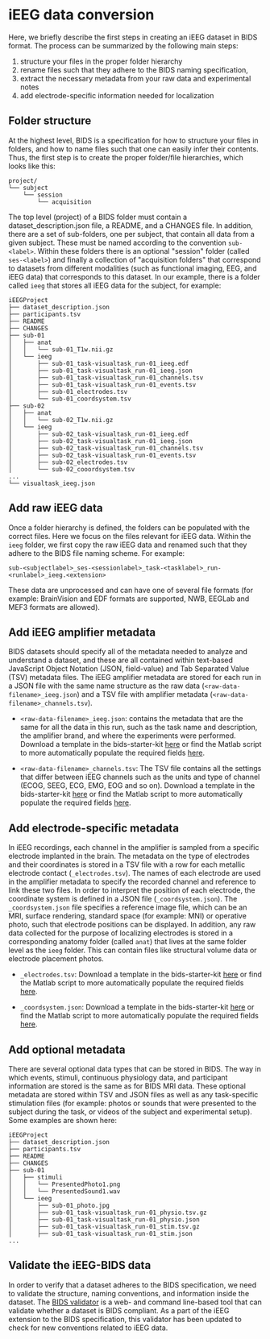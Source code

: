 # iEEG data conversion

Here, we briefly describe the first steps in creating an iEEG dataset in BIDS format.
The process can be summarized by the following main steps:

1.  structure your files in the proper folder hierarchy
1.  rename files such that they adhere to the BIDS naming specification,
1.  extract the necessary metadata from your raw data and experimental notes
1.  add electrode-specific information needed for localization

## Folder structure

At the highest level, BIDS is a specification for how to structure your files in folders,
and how to name files such that one can easily infer their contents.
Thus, the first step is to create the proper folder/file hierarchies,
which looks like this:

```text
project/
└── subject
    └── session
        └── acquisition
```

The top level (project) of a BIDS folder must contain
a dataset_description.json file, a README, and a CHANGES file.
In addition, there are a set of sub-folders,
one per subject, that contain all data from a given subject.
These must be named according to the convention `sub-<label>`.
Within these folders there is an optional "session" folder (called `ses-<label>`)
and finally a collection of "acquisition folders"
that correspond to datasets from different modalities
(such as functional imaging, EEG, and iEEG data)
that corresponds to this dataset.
In our example, there is a folder called `ieeg` that stores all iEEG data
for the subject, for example:

```text
iEEGProject
├── dataset_description.json
├── participants.tsv
├── README
├── CHANGES
├── sub-01
│   ├── anat
│   │   └── sub-01_T1w.nii.gz
│   └── ieeg
│       ├── sub-01_task-visualtask_run-01_ieeg.edf
│       ├── sub-01_task-visualtask_run-01_ieeg.json
│       ├── sub-01_task-visualtask_run-01_channels.tsv
│       ├── sub-01_task-visualtask_run-01_events.tsv
│       ├── sub-01_electrodes.tsv
│       └── sub-01_coordsystem.tsv
├── sub-02
│   ├── anat
│   │   └── sub-02_T1w.nii.gz
│   └── ieeg
│       ├── sub-02_task-visualtask_run-01_ieeg.edf
│       ├── sub-02_task-visualtask_run-01_ieeg.json
│       ├── sub-02_task-visualtask_run-01_channels.tsv
│       ├── sub-02_task-visualtask_run-01_events.tsv
│       ├── sub-02_electrodes.tsv
│       └── sub-02_cooordsystem.tsv
...
└── visualtask_ieeg.json
```

## Add raw iEEG data

Once a folder hierarchy is defined, the folders can be populated
with the correct files.
Here we focus on the files relevant for iEEG data.
Within the `ieeg` folder, we first copy the raw iEEG data and renamed such
that they adhere to the BIDS file naming scheme.
For example:

```text
sub-<subjectlabel>_ses-<sessionlabel>_task-<tasklabel>_run-<runlabel>_ieeg.<extension>
```

These data are unprocessed and can have one of several file formats
(for example: BrainVision and EDF formats are supported, NWB, EEGLab and MEF3 formats are allowed).

## Add iEEG amplifier metadata

BIDS datasets should specify all of the metadata needed to analyze and
understand a dataset, and these are all contained within text-based
JavaScript  Object Notation (JSON, field-value)
and Tab Separated Value (TSV) metadata files.
The iEEG amplifier metadata are stored for each run in a JSON file
with the same name structure as the raw data (`<raw-data-filename>_ieeg.json`)
and a TSV file with amplifier metadata (`<raw-data-filename>_channels.tsv`).

-   `<raw-data-filename>_ieeg.json`: contains the metadata
    that are the same for all the data in this run,
    such as the task name and description, the amplifier brand,
    and where the experiments were performed. Download a
    template in the bids-starter-kit
    [here](https://github.com/bids-standard/bids-starter-kit/tree/main/templates/sub-01/ses-01/ieeg/sub-01_ses-01_task-LongExample_run-01_ieeg.json)
    or find the Matlab script to more automatically populate the required fields
    [here](https://github.com/bids-standard/bids-starter-kit/tree/main/matlabCode/ieeg/createBIDS_ieeg_json.m).

-   `<raw-data-filename>_channels.tsv`: The TSV file contains all the settings
    that differ between iEEG channels such as the units and type of channel
    (ECOG, SEEG, ECG, EMG, EOG and so on).
    Download a template in the bids-starter-kit
    [here](https://github.com/bids-standard/bids-starter-kit/tree/main/templates/sub-01/ses-01/ieeg/sub-01_ses-01_task-LongExample_run-01_channels.tsv)
    or find the Matlab script to more automatically populate the required fields
    [here](https://github.com/bids-standard/bids-starter-kit/tree/main/matlabCode/ieeg/createBIDS_channels_tsv.m).

## Add electrode-specific metadata

In iEEG recordings, each channel in the amplifier is sampled from a specific
electrode implanted in the brain.
The metadata on the type of electrodes and their coordinates is stored
in a TSV file with a row for each metallic electrode contact (`_electrodes.tsv`).
The names of each electrode are used in the amplifier metadata
to specify the recorded channel and reference to link these two files.
In order to interpret the position of each electrode,
the coordinate system is defined in a JSON file (`_coordsystem.json`).
The `_coordsystem.json` file specifies a reference image file,
which can be an MRI, surface rendering, standard space (for example: MNI)
or operative photo, such that electrode positions can be displayed.
In addition, any raw data collected for the purpose of localizing electrodes
is stored in a corresponding anatomy folder (called `anat`)
that lives at the same folder level as the `ieeg` folder.
This can contain files like structural volume data or electrode placement photos.

-   `_electrodes.tsv`: Download a template in the bids-starter-kit
    [here](https://github.com/bids-standard/bids-starter-kit/tree/main/templates/sub-01/ses-01/ieeg/sub-01_ses-01_electrodes.tsv)
    or find the Matlab script to more automatically populate the required fields
    [here](https://github.com/bids-standard/bids-starter-kit/blob/main/matlabCode/ieeg/createBIDS_electrodes_tsv.m).

-   `_coordsystem.json`: Download a template in the bids-starter-kit
    [here](https://github.com/bids-standard/bids-starter-kit/tree/main/templates/sub-01/ses-01/ieeg/sub-01_ses-01_coordsystem.json)
    or find the Matlab script to more automatically populate the required fields
    [here](https://github.com/bids-standard/bids-starter-kit/tree/main/matlabCode/ieeg/createBIDS_coordsystem_json.m).

## Add optional metadata

There are several optional data types that can be stored in BIDS.
The way in which events, stimuli, continuous physiology data, and participant information
are stored is the same as for BIDS MRI data.
These optional metadata are stored
within TSV and JSON files as well as any task-specific stimulation files
(for example: photos or sounds that were presented to the subject during the task,
or videos of the subject and experimental setup).
Some examples are shown here:

```text
iEEGProject
├── dataset_description.json
├── participants.tsv
├── README
├── CHANGES
├── sub-01
│   ├── stimuli
│   │   └── PresentedPhoto1.png
│   │   └── PresentedSound1.wav
│   └── ieeg
│       ├── sub-01_photo.jpg
│       ├── sub-01_task-visualtask_run-01_physio.tsv.gz
│       ├── sub-01_task-visualtask_run-01_physio.json
│       ├── sub-01_task-visualtask_run-01_stim.tsv.gz
│       ├── sub-01_task-visualtask_run-01_stim.json
...
```

## Validate the iEEG-BIDS data

In order to verify that a dataset adheres to the BIDS specification,
we need to validate the structure, naming conventions, and information inside the dataset.
The [BIDS validator](https://github.com/bids-standard/bids-validator)
is a web- and command line-based tool that can validate whether a dataset is BIDS compliant.
As a part of the iEEG extension to the BIDS specification,
this validator has been updated to check for new conventions related to iEEG data.
